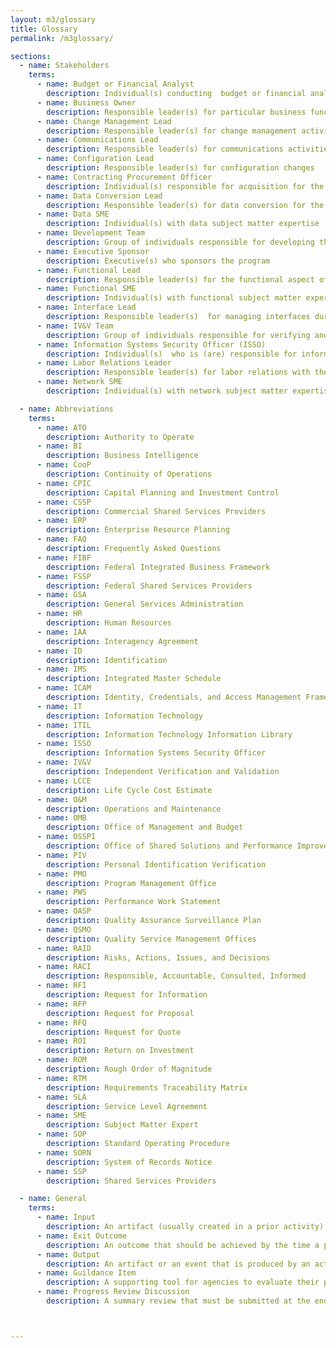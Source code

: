 ```yaml
---
layout: m3/glossary
title: Glossary
permalink: /m3glossary/

sections:
  - name: Stakeholders
    terms:
      - name: Budget or Financial Analyst 
        description: Individual(s) conducting  budget or financial analysis
      - name: Business Owner  
        description: Responsible leader(s) for particular business functions on customer side, e.g., CFO, CHCO
      - name: Change Management Lead
        description: Responsible leader(s) for change management activities for the program
      - name: Communications Lead
        description: Responsible leader(s) for communications activities for the program
      - name: Configuration Lead
        description: Responsible leader(s) for configuration changes 
      - name: Contracting Procurement Officer 
        description: Individual(s) responsible for acquisition for the organization and managing contracts
      - name: Data Conversion Lead 
        description: Responsible leader(s) for data conversion for the program
      - name: Data SME
        description: Individual(s) with data subject matter expertise
      - name: Development Team
        description: Group of individuals responsible for developing the technical solution
      - name: Executive Sponsor 
        description: Executive(s) who sponsors the program
      - name: Functional Lead
        description: Responsible leader(s) for the functional aspect of solution implementation 
      - name: Functional SME
        description: Individual(s) with functional subject matter expertise
      - name: Interface Lead 
        description: Responsible leader(s)  for managing interfaces during the solution implementation
      - name: IV&V Team
        description: Group of individuals responsible for verifying and validating processes
      - name: Information Systems Security Officer (ISSO)
        description: Individual(s)  who is (are) responsible for information systems security 
      - name: Labor Relations Leader
        description: Responsible leader(s) for labor relations with the Union(s)
      - name: Network SME
        description: Individual(s) with network subject matter expertise

  - name: Abbreviations
    terms:
      - name: ATO
        description: Authority to Operate
      - name: BI
        description: Business Intelligence
      - name: CooP
        description: Continuity of Operations
      - name: CPIC
        description: Capital Planning and Investment Control
      - name: CSSP
        description: Commercial Shared Services Providers
      - name: ERP
        description: Enterprise Resource Planning
      - name: FAQ 
        description: Frequently Asked Questions
      - name: FIBF
        description: Federal Integrated Business Framework
      - name: FSSP
        description: Federal Shared Services Providers
      - name: GSA
        description: General Services Administration
      - name: HR
        description: Human Resources
      - name: IAA
        description: Interagency Agreement
      - name: ID
        description: Identification
      - name: IMS
        description: Integrated Master Schedule
      - name: ICAM
        description: Identity, Credentials, and Access Management Framework
      - name: IT
        description: Information Technology
      - name: ITIL
        description: Information Technology Information Library 
      - name: ISSO
        description: Information Systems Security Officer 
      - name: IV&V
        description: Independent Verification and Validation
      - name: LCCE
        description: Life Cycle Cost Estimate
      - name: O&M
        description: Operations and Maintenance
      - name: OMB
        description: Office of Management and Budget
      - name: OSSPI
        description: Office of Shared Solutions and Performance Improvement
      - name: PIV
        description: Personal Identification Verification
      - name: PMO
        description: Program Management Office
      - name: PWS
        description: Performance Work Statement
      - name: QASP
        description: Quality Assurance Surveillance Plan
      - name: QSMO
        description: Quality Service Management Offices
      - name: RAID 
        description: Risks, Actions, Issues, and Decisions 
      - name: RACI
        description: Responsible, Accountable, Consulted, Informed
      - name: RFI
        description: Request for Information
      - name: RFP
        description: Request for Proposal
      - name: RFQ
        description: Request for Quote
      - name: ROI
        description: Return on Investment
      - name: ROM
        description: Rough Order of Magnitude
      - name: RTM
        description: Requirements Traceability Matrix
      - name: SLA
        description: Service Level Agreement
      - name: SME
        description: Subject Matter Expert
      - name: SOP
        description: Standard Operating Procedure
      - name: SORN
        description: System of Records Notice 
      - name: SSP
        description: Shared Services Providers

  - name: General
    terms:
      - name: Input
        description: An artifact (usually created in a prior activity) or an event recommended to support completion of activities.
      - name: Exit Outcome
        description: An outcome that should be achieved by the time a phase is complete but is not necessarily a tollgate.
      - name: Output
        description: An artifact or an event that is produced by an activity to facilitate robust planning and migration activities in comprehensive program artifacts.
      - name: Guildance Item
        description: A supporting tool for agencies to evaluate their plans and program artifacts against leading practices; guidance items can be used to shape the content of agency specific documentation when not using a template.
      - name: Progress Review Discussion
        description: A summary review that must be submitted at the end of a phase with key components to inform risk review and budget/funding decisions for the migration.



---
```

